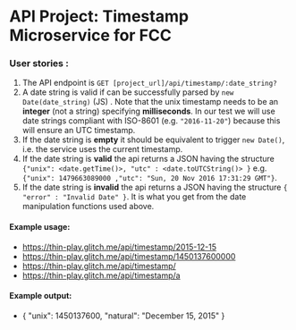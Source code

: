 
# API Project: Timestamp Microservice for FCC

### User stories :

1. The API endpoint is `GET [project_url]/api/timestamp/:date_string?`
2. A date string is valid if can be successfully parsed by `new Date(date_string)` (JS) . Note that the unix timestamp needs to be an **integer** (not a string) specifying **milliseconds**. In our test we will use date strings compliant with ISO-8601 (e.g. `"2016-11-20"`) because this will ensure an UTC timestamp.
3. If the date string is **empty** it should be equivalent to trigger `new Date()`, i.e. the service uses the current timestamp.
4. If the date string is **valid** the api returns a JSON having the structure 
`{"unix": <date.getTime()>, "utc" : <date.toUTCString()> }`
e.g. `{"unix": 1479663089000 ,"utc": "Sun, 20 Nov 2016 17:31:29 GMT"}`.
5. If the date string is **invalid** the api returns a JSON having the structure `{ "error" : "Invalid Date" }`. It is what you get from the date manipulation functions used above.

#### Example usage:
* https://thin-play.glitch.me/api/timestamp/2015-12-15
* https://thin-play.glitch.me/api/timestamp/1450137600000
* https://thin-play.glitch.me/api/timestamp/
* https://thin-play.glitch.me/api/timestamp/a

#### Example output:
* { "unix": 1450137600, "natural": "December 15, 2015" }
